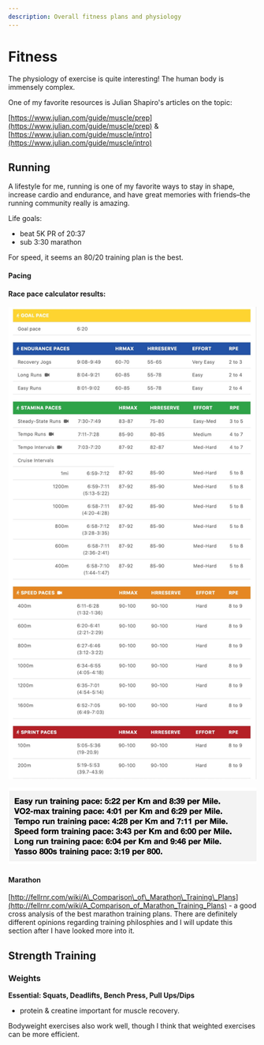 ```yaml
---
description: Overall fitness plans and physiology
---
```


# Fitness

The physiology of exercise is quite interesting! The human body is immensely complex. 

One of my favorite resources is Julian Shapiro's articles on the topic:

[https://www.julian.com/guide/muscle/prep](https://www.julian.com/guide/muscle/prep) & [https://www.julian.com/guide/muscle/intro](https://www.julian.com/guide/muscle/intro)

## Running

A lifestyle for me, running is one of my favorite ways to stay in shape, increase cardio and endurance, and have great memories with  friends–the running community really is amazing. 

Life goals: 

* beat 5K PR of 20:37
* sub 3:30 marathon

For speed, it seems an 80/20 training plan is the best. 

#### Pacing

####  Race pace calculator results: 

![](../.gitbook/assets/race-pacing%20%281%29.jpg)

![Pacing](../.gitbook/assets/run-pacing%20%282%29.jpg)

#### Marathon

[http://fellrnr.com/wiki/A\_Comparison\_of\_Marathon\_Training\_Plans](http://fellrnr.com/wiki/A_Comparison_of_Marathon_Training_Plans) - a good cross analysis of the best marathon training plans.  There are definitely different opinions regarding training philosphies and I will update this section after I have looked more into it. 



## Strength Training

### Weights

**Essential: Squats, Deadlifts, Bench Press, Pull Ups/Dips**

+ protein & creatine important for muscle recovery.

Bodyweight exercises also work well, though I think that weighted exercises can be more efficient.



